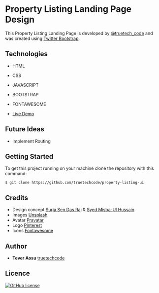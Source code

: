 # Property Listing Landing Page Design

This Property Listing Landing Page is developed by [@truetech_code](https://twitter.com/truetech_code) and was created using [Twitter Bootstrap](http://getbootstrap.com/).

## Technologies

-  HTML
-  CSS
-  JAVASCRIPT
-  BOOTSTRAP
-  FONTAWESOME

- [Live Demo](https://property-agent.terveraosu.now.sh/)

## Future Ideas

- Implement Routing

## Getting Started

To get this project running on your machine clone the repository with this command: 

```
$ git clone https://github.com/truetechcode/property-listing-ui
```

## Credits

- Design concept [Surja Sen Das Raj](https://dribbble.com/raazcse) & [Syed Misba-Ul Hussain](https://dribbble.com/syedraju) 
- Images [Unsplash](https://unsplash.com/)
- Avatar [Pravatar](https://pravatar.cc/) 
- Logo [Pinterest](https://www.pinterest.com/pin/392657661238709415/)
- Icons [Fontawesome](https://fontawesome.com/)

## Author

* **Tever Aosu** [truetechcode](https://github.com/truetechcode)

## Licence

[![GitHub license](https://img.shields.io/badge/license-MIT-blue.svg)](http://getbootstrap.com/)
